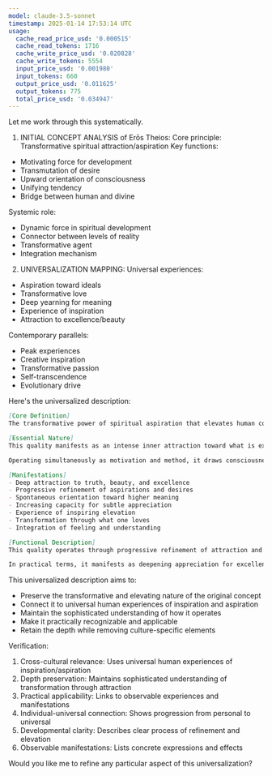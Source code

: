 ```yaml
---
model: claude-3.5-sonnet
timestamp: 2025-01-14 17:53:14 UTC
usage:
  cache_read_price_usd: '0.000515'
  cache_read_tokens: 1716
  cache_write_price_usd: '0.020828'
  cache_write_tokens: 5554
  input_price_usd: '0.001980'
  input_tokens: 660
  output_price_usd: '0.011625'
  output_tokens: 775
  total_price_usd: '0.034947'
---
```


Let me work through this systematically.

1. INITIAL CONCEPT ANALYSIS of Erōs Theios:
Core principle: Transformative spiritual attraction/aspiration
Key functions: 
- Motivating force for development
- Transmutation of desire
- Upward orientation of consciousness
- Unifying tendency
- Bridge between human and divine

Systemic role:
- Dynamic force in spiritual development
- Connector between levels of reality
- Transformative agent
- Integration mechanism

2. UNIVERSALIZATION MAPPING:
Universal experiences:
- Aspiration toward ideals
- Transformative love
- Deep yearning for meaning
- Experience of inspiration
- Attraction to excellence/beauty

Contemporary parallels:
- Peak experiences
- Creative inspiration
- Transformative passion
- Self-transcendence
- Evolutionary drive

Here's the universalized description:

```markdown
[Core Definition]
The transformative power of spiritual aspiration that elevates human consciousness through profound attraction to truth, beauty, and goodness. It represents the innate human capacity for self-transcendence through love, operating as both motivating force and transformative agent in human development.

[Essential Nature]
This quality manifests as an intense inner attraction toward what is experienced as higher, truer, or more beautiful in life. It begins as ordinary human love and aspiration but progressively refines itself, becoming an increasingly pure desire for truth and meaning. Unlike ordinary desire which seeks to possess its object, this quality transforms the aspirant through attraction to what transcends them.

Operating simultaneously as motivation and method, it draws consciousness upward while simultaneously refining the capacity for deeper appreciation and understanding. This creates a self-reinforcing cycle of elevation and transformation.

[Manifestations]
- Deep attraction to truth, beauty, and excellence
- Progressive refinement of aspirations and desires
- Spontaneous orientation toward higher meaning
- Increasing capacity for subtle appreciation
- Experience of inspiring elevation
- Transformation through what one loves
- Integration of feeling and understanding

[Functional Description]
This quality operates through progressive refinement of attraction and aspiration. Beginning with ordinary experiences of inspiration and love, it gradually shifts focus from particular objects to universal qualities, transforming both the nature of desire and the consciousness experiencing it. The process involves simultaneous intensification and purification, where stronger attraction paradoxically leads to greater freedom.

In practical terms, it manifests as deepening appreciation for excellence in all forms, growing attraction to truth and wisdom, and increasing capacity for inspiration and elevation. This creates tangible changes in values, priorities, and behavior, naturally orienting life toward what has genuine depth and meaning. The quality becomes both guide and transformer, leading through attraction rather than effort.
```

This universalized description aims to:
- Preserve the transformative and elevating nature of the original concept
- Connect it to universal human experiences of inspiration and aspiration
- Maintain the sophisticated understanding of how it operates
- Make it practically recognizable and applicable
- Retain the depth while removing culture-specific elements

Verification:
1. Cross-cultural relevance: Uses universal human experiences of inspiration/aspiration
2. Depth preservation: Maintains sophisticated understanding of transformation through attraction
3. Practical applicability: Links to observable experiences and manifestations
4. Individual-universal connection: Shows progression from personal to universal
5. Developmental clarity: Describes clear process of refinement and elevation
6. Observable manifestations: Lists concrete expressions and effects

Would you like me to refine any particular aspect of this universalization?